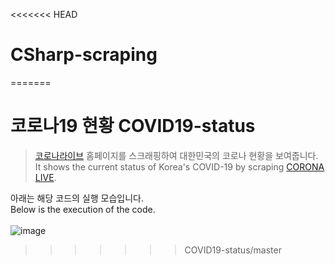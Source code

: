 <<<<<<< HEAD
# CSharp-scraping
=======
# 코로나19 현황 COVID19-status

> [코로나라이브](https://corona-live.com) 홈페이지를 스크래핑하여 대한민국의 코로나 현황을 보여줍니다.
<br>It shows the current status of Korea's COVID-19 by scraping [CORONA LIVE](https://corona-live.com).

아래는 해당 코드의 실행 모습입니다.
<br>Below is the execution of the code.
<br>
<br>![image](https://user-images.githubusercontent.com/31797155/129889184-49ca8e6c-38e0-4433-91d2-4dd1989633b3.png)
>>>>>>> COVID19-status/master
